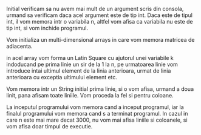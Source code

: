 Initial verificam sa nu avem mai mult de un argument scris din consola, urmand sa verificam daca acel argument este de tip int. 
Daca este de tipul int, il vom memora intr o variabila n, altfel vom afisa ca variabila nu este de tip int, si vom inchide programul.

Vom initializa un multi-dimensional arrays in care vom memora matricea de adiacenta.

in acel array vom forma un Latin Square cu ajutorul unei variabile k indoducand pe prima linie un sir de la 1 la n, pe urmatoarea linie vom introduce intai ultimul element de la linia anterioara, urmat de linia anterioara cu exceptia ultimului element etc.

Vom memora intr un String initial prima linie, si o vom afisa, urmand a doua linit, pana afisam toate liniile. Vom proceda la fel si pentru coloane.

La inceputul programului vom memora cand a inceput programul, iar la finalul programului vom memora cand s a terminat programul. In cazul in care n este mai mare decat 3000, nu vom mai afisa liniile si coloanele, si vom afisa doar timpul de executie.